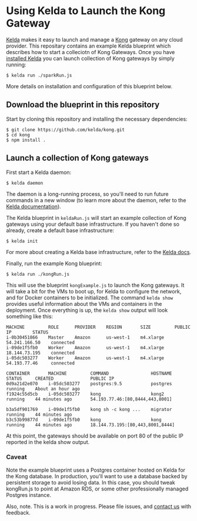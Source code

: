 # Using Kelda to Launch the Kong Gateway

[Kelda](http://docs.kelda.io) makes it easy to launch and manage a
[Kong](https://getkong.org/) gateway on any cloud provider.  This repositary
contains an example Kelda blueprint which describes how to start a colleciotn
of Kong Gateways.  Once you have [installed
Kelda](http://docs.kelda.io/#quick-start) you can launch collection of Kong
gateways by simply running:

```console
$ kelda run ./sparkRun.js
```

More details on installation and configuration of this blueprint below.

## Download the blueprint in this repository

Start by cloning this repository and installing the necessary dependencies:

```console
$ git clone https://github.com/kelda/kong.git
$ cd kong
$ npm install .
```

## Launch a collection of Kong gateways

First start a Kelda daemon:

```console
$ kelda daemon
```

The daemon is a long-running process, so you'll need to run future commands in
a new window (to learn more about the daemon, refer to
the [Kelda documentation](http://docs.kelda.io)).

The Kelda blueprint in `keldaRun.js` will start an example collection of Kong
gateways using your default base infrastructure.  If you haven't done so
already, create a default base infrastructure:

```console
$ kelda init
```

For more about creating a Kelda base infrastructure, refer to the
[Kelda docs](http://docs.kelda.io).

Finally, run the example Kong blueprint:

```console
$ kelda run ./kongRun.js
```

This will use the blueprint `kongExample.js` to launch the Kong gateways. It
will take a bit for the VMs to boot up, for Kelda to configure the network, and
for Docker containers to be initialized. The command `kelda show` provides
useful information about the VMs and containers in the deployment.  Once
everything is up, the `kelda show` output will look something like this:

```console
MACHINE         ROLE      PROVIDER    REGION       SIZE         PUBLIC IP        STATUS
i-0b30451866    Master    Amazon      us-west-1    m4.xlarge    54.241.166.50    connected
i-09de1f5fb0    Worker    Amazon      us-west-1    m4.xlarge    18.144.73.195    connected
i-05dc503277    Worker    Amazon      us-west-1    m4.xlarge    54.193.77.46     connected

CONTAINER       MACHINE         COMMAND                HOSTNAME    STATUS     CREATED              PUBLIC IP
0d9a21d2e070    i-05dc503277    postgres:9.5           postgres    running    About an hour ago
f1924c55d5cb    i-05dc503277    kong                   kong2       running    44 minutes ago       54.193.77.46:[80,8444,443,8001]

b3a5df901769    i-09de1f5fb0    kong sh -c kong ...    migrator    running    44 minutes ago
b3c53b99877d    i-09de1f5fb0    kong                   kong        running    44 minutes ago       18.144.73.195:[80,443,8001,8444]
```

At this point, the gateways should be available on port 80 of the public IP
reported in the kelda show output.

### Caveat
Note the example blueprint uses a Postgres container hosted on Kelda for the
Kong database.  In production, you'll want to use a database backed by
persistent storage to avoid losing data.  In this case, you should tweak
kongRun.js to point at Amazon RDS, or some other professionally managed
Postgres instance.

Also, note.  This is a work in progress.  Please file issues, and [contact
us](kelda.io) with feedback.
